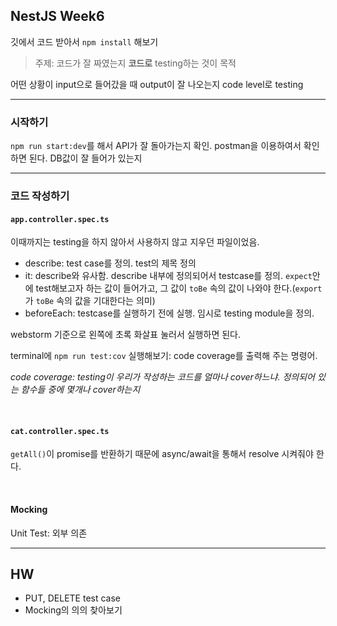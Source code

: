 ## NestJS Week6

깃에서 코드 받아서 `npm install` 해보기

> 주제: 코드가 잘 짜였는지 **코드로** testing하는 것이 목적

어떤 상황이 input으로 들어갔을 때 output이 잘 나오는지 code level로 testing

<hr>

### 시작하기

`npm run start:dev`를 해서 API가 잘 돌아가는지 확인. postman을 이용하여서 확인하면 된다. DB값이 잘 들어가 있는지

<hr>

### 코드 작성하기

#### `app.controller.spec.ts`

이때까지는 testing을 하지 않아서 사용하지 않고 지우던 파일이었음.

- describe: test case를 정의. test의 제목 정의
- it: describe와 유사함. describe 내부에 정의되어서 testcase를 정의. `expect`안에 test해보고자 하는 값이 들어가고, 그 값이 `toBe` 속의 값이 나와야 한다.(`export`가 `toBe` 속의 값을 기대한다는 의미)
- beforeEach: testcase를 실행하기 전에 실행. 임시로 testing module을 정의.

webstorm 기준으로 왼쪽에 초록 화살표 눌러서 실행하면 된다.

terminal에 `npm run test:cov` 실행해보기: code coverage를 출력해 주는 명령어.

*code coverage: testing이 우리가 작성하는 코드를 얼마나 cover하느냐. 정의되어 있는 함수들 중에 몇개나 cover하는지*

<br>

#### `cat.controller.spec.ts`

`getAll()`이 promise를 반환하기 때문에 async/await을 통해서 resolve 시켜줘야 한다.

<br>

#### Mocking

Unit Test: 외부 의존


<hr>

## HW

- PUT, DELETE test case
- Mocking의 의의 찾아보기
